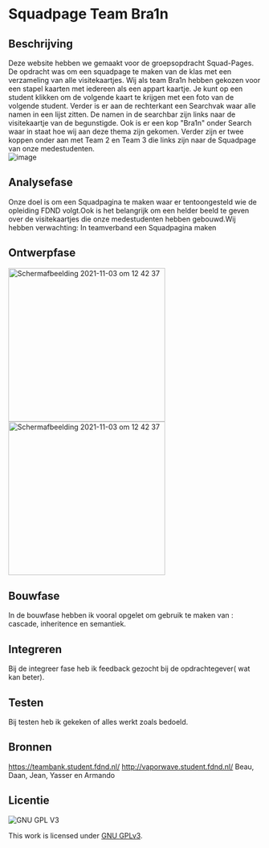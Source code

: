 
# Squadpage Team Bra1n 

## Beschrijving
Deze website hebben we gemaakt  voor de groepsopdracht Squad-Pages. De opdracht was om een squadpage te maken van de klas met een verzameling van alle visitekaartjes. Wij als team Bra1n hebben gekozen voor een stapel kaarten met iedereen als een appart kaartje. Je kunt op een student klikken om de volgende kaart te krijgen met een foto van de volgende student. Verder is er aan de rechterkant  een Searchvak  waar alle namen in een lijst zitten. De namen in de searchbar zijn links naar de visitekaartje van de begunstigde. Ook  is er een kop "Bra1n" onder Search waar in staat hoe wij aan deze thema zijn gekomen. Verder zijn er twee koppen onder aan met Team 2 en Team 3 die links zijn naar de Squadpage van onze medestudenten.   
![image](https://user-images.githubusercontent.com/76013244/140654987-0f843897-12c3-4f95-8ab5-c046428db438.png)


##  Analysefase
 Onze doel is om een Squadpagina te maken waar er tentoongesteld wie de opleiding FDND volgt.Ook is het belangrijk om een helder beeld te geven over de visitekaartjes die onze medestudenten hebben gebouwd.Wij hebben 
 verwachting:  In teamverband een Squadpagina maken 

## Ontwerpfase
<img width="312" height="305" alt="Schermafbeelding 2021-11-03 om 12 42 37" src="https://user-images.githubusercontent.com/76013244/140663650-1bf9414d-5b45-44a2-bfce-3212b0eefbdf.jpeg">
<img width="312" height="305" alt="Schermafbeelding 2021-11-03 om 12 42 37" src="https://user-images.githubusercontent.com/76013244/140663794-4bca308d-60e7-4102-84f2-0366b32af331.jpeg">
 


 
## Bouwfase

In de bouwfase hebben ik vooral opgelet om gebruik  te maken van : cascade, inheritence en semantiek. 

## Integreren
Bij de integreer fase heb ik feedback gezocht bij de opdrachtegever( wat kan beter).

## Testen 

Bij testen heb ik gekeken of alles werkt zoals bedoeld.

## Bronnen
https://teambank.student.fdnd.nl/
http://vaporwave.student.fdnd.nl/
Beau, Daan, Jean, Yasser en Armando
## Licentie

![GNU GPL V3](https://www.gnu.org/graphics/gplv3-127x51.png)

This work is licensed under [GNU GPLv3](./LICENSE).

